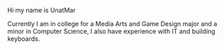 Hi my name is UnatMar

Currently I am in college for a Media Arts and Game Design major and a minor in Computer Science, I also have experience with IT and building keyboards.
